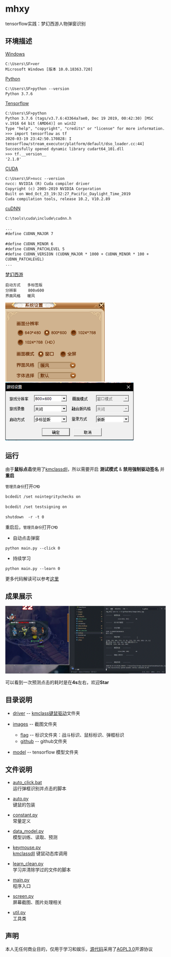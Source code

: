 # mhxy
tensorflow实践：梦幻西游人物弹窗识别

## 环境描述
[Windows](https://www.microsoft.com/zh-cn/software-download/windows10)

```
C:\Users\SF>ver
Microsoft Windows [版本 10.0.18363.720]
```

[Python](https://www.python.org/downloads/)
```
C:\Users\SF>python --version
Python 3.7.6
```

[Tensorflow](https://www.tensorflow.org/install)
```
C:\Users\SF>python
Python 3.7.6 (tags/v3.7.6:43364a7ae0, Dec 19 2019, 00:42:30) [MSC v.1916 64 bit (AMD64)] on win32
Type "help", "copyright", "credits" or "license" for more information.
>>> import tensorflow as tf
2020-03-19 23:42:50.170828: I tensorflow/stream_executor/platform/default/dso_loader.cc:44] Successfully opened dynamic library cudart64_101.dll
>>> tf.__version__
'2.1.0'
```

[CUDA](https://developer.nvidia.com/cuda-downloads)
```
C:\Users\SF>nvcc --version
nvcc: NVIDIA (R) Cuda compiler driver
Copyright (c) 2005-2019 NVIDIA Corporation
Built on Wed_Oct_23_19:32:27_Pacific_Daylight_Time_2019
Cuda compilation tools, release 10.2, V10.2.89

```

[cuDNN](https://developer.nvidia.com/cudnn)
```
C:\tools\cuda\include\cudnn.h

...
#define CUDNN_MAJOR 7

#define CUDNN_MINOR 6
#define CUDNN_PATCHLEVEL 5
#define CUDNN_VERSION (CUDNN_MAJOR * 1000 + CUDNN_MINOR * 100 + CUDNN_PATCHLEVEL)
...
```

[梦幻西游](http://xyq.163.com/download/index.html?=xyqload)
```
启动方式   多标签版
分辨率     800x600
界面风格   暖风

```
![](https://github.com/BestBurning/mhxy/blob/master/images/github/mhxy_setting_1.jpg)
![](https://github.com/BestBurning/mhxy/blob/master/images/github/mhxy_setting_2.jpg)


## 运行

由于**鼠标点击**使用了[kmclassdll](https://github.com/BestBurning/kmclassdll)，所以需要开启 **测试模式** & **禁用强制驱动签名** 并 **重启**

`管理员身份`打开`CMD`
```
bcdedit /set nointegritychecks on

bcdedit /set testsigning on

shutdown  -r -t 0
```
重启后，`管理员身份`打开`CMD`

- 自动点击弹窗
```
python main.py --click 0
```

- 持续学习
```
python main.py --learn 0
```

更多代码解读可以参考[这里](https://di1shuai.com/tags/%E6%A2%A6%E5%B9%BB%E8%A5%BF%E6%B8%B8/)


## 成果展示

![](https://github.com/BestBurning/mhxy/blob/master/images/github/result.gif)

可以看到一次预测点击的耗时是在**4s**左右，欢迎**Star**

## 目录说明

- [driver](https://github.com/BestBurning/mhxy/blob/master/driver)  --  [kmclass键鼠驱动](https://github.com/BestBurning/kmclass)文件夹

- [images](https://github.com/BestBurning/mhxy/blob/master/images)  --  截图文件夹
  - [flag](https://github.com/BestBurning/mhxy/blob/master/images/flag)   -- 标识文件夹：战斗标识、鼠标标识、弹框标识 
  - [github](https://github.com/BestBurning/mhxy/blob/master/images/github)  -- github文件夹 
- [model](https://github.com/BestBurning/mhxy/blob/master/model)  --  tensorflow 模型文件夹

## 文件说明

- [auto_click.bat](https://github.com/BestBurning/mhxy/blob/master/auto_click.bat)   
运行弹框识别并点击的脚本

- [auto.py](https://github.com/BestBurning/mhxy/blob/master/auto.py)          
键鼠的包装

- [constant.py](https://github.com/BestBurning/mhxy/blob/master/constant.py)      
常量定义

- [data_model.py](https://github.com/BestBurning/mhxy/blob/master/data_model.py)    
模型训练、读取、预测

- [keymouse.py](https://github.com/BestBurning/mhxy/blob/master/keymouse.py)      
[kmclassdll](https://github.com/BestBurning/kmclassdll) 键鼠动态库调用

- [learn_clean.py](https://github.com/BestBurning/mhxy/blob/master/learn_clean.py)   
学习并清除学过的文件的脚本

- [main.py](https://github.com/BestBurning/mhxy/blob/master/main.py)          
程序入口

- [screen.py](https://github.com/BestBurning/mhxy/blob/master/screen.py)      
屏幕截图、图片处理相关

- [util.py](https://github.com/BestBurning/mhxy/blob/master/util.py)          
工具类  

## 声明

本人无任何商业目的，仅用于学习和娱乐，[源代码](https://github.com/BestBurning/mhxy)采用了[AGPL3.0](https://opensource.org/licenses/AGPL-3.0)开源协议